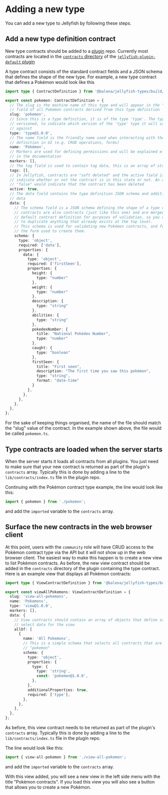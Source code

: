# Adding a new type

You can add a new type to Jellyfish by following these steps.

## Add a new type definition contract

New type contracts should be added to a [plugin](./plugins.markdown) repo. Currently most contracts are located in the [`contracts` directory](https://github.com/product-os/jellyfish-plugin-default/tree/master/lib/contracts) of the [`jellyfish-plugin-default` plugin](https://github.com/product-os/jellyfish-plugin-default)

A type contract consists of the standard contract fields and a JSON schema that defines the shape of the new type. For example, a new type contract that defines a Pokémon would look like this

```typescript
import type { ContractDefinition } from '@balena/jellyfish-types/build/core';

export const pokemon: ContractDefinition = {
  // The slug is the machine name of this type and will appear in the "type"
  // field of all Pokémon contracts derived from this type definition
  slug: 'pokemon',
  // Since this is a type definition, it is of the type 'type'. The type is also
  // versioned, to indicate which version of the 'type' type it will validate
  // against
  type: 'type@1.0.0',
  // The name field is the friendly name used when interacting with the type
  // definition in UI (e.g. CRUD operations, forms)
  name: 'Pokémon',
  // Markers are used for defining permissions and will be explained elsewhere
  // in the documentation
  markers: [],
  // The tag field is used to contain tag data, this is an array of strings
  tags: [],
  // In Jellyfish, contracts are "soft deleted" and the active field is used to
  // indicate whether or not the contract is in this state or not. An active value of
  // "false" would indicate that the contract has been deleted
  active: true,
  // The data field contains the type definition JSON schema and additional meta
  // data
  data: {
    // The schema field is a JSON schema defining the shape of a type contract. Type
    // contracts are also contracts (just like this one) and are merged against the
    // default contract definition for purposes of validation, so you don't need
    // to duplicate anything that already exists at the top level.
    // This schema is used for validating new Pokémon contracts, and for creating
    // the form used to create them.
    schema: {
      type: 'object',
      required: ['data'],
      properties: {
        data: {
          type: 'object',
          required: ['firstSeen'],
          properties: {
            height: {
              type: "number"
            },
            weight: {
              type: "number"
            },
            description: {
              type: "string"
            },
            abilities: {
              type: "string"
            },
            pokedexNumber: {
              title: "National Pokèdex Number",
              type: "number"
            },
            caught: {
              type: "boolean"
            },
            firstSeen: {
              title: "First seen",
              description: "The first time you saw this pokèmon",
              type: "string",
              format: "date-time"
            }
          },
        },
      },
    },
  },
};
```

For the sake of keeping things organised, the name of the file should match the
"slug" value of the contract. In the example shown above, the file would be called
`pokemon.ts`.

## Type contracts are loaded when the server starts

When the server starts it loads all contracts from all plugins. You just need to make sure that your new contract is returned as part of the plugin's `contracts` array. Typically this is done by adding a line to the `lib/contracts/index.ts` file in the plugin repo.

Continuing with the Pokèmon contract type example, the line would look like this:

```typescript
import { pokemon } from './pokemon';
```

and add the `imported` variable to the `contracts` array.

## Surface the new contracts in the web browser client

At this point, users with the `community` role will have CRUD access to the
Pokèmon contract type via the API but it will not show up in the web browser client.
The easiest way to make this happen is to create a new view to list Pokèmon contracts.
As before, the new view contract should be added in the `contracts` directory of the plugin containing the type contract. Here is an example view that displays all Pokèmon contracts:

```typescript
import type { ViewContractDefinition } from '@balena/jellyfish-types/build/core';

export const viewAllPokemons: ViewContractDefinition = {
  slug: 'view-all-pokemons',
  name: 'Pokemons',
  type: 'view@1.0.0',
  markers: [],
  data: {
    // View contracts should contain an array of objects that define schemas used to
    // select data for the view
    allOf: [
      {
        name: 'All Pokemons',
        // This is a simple schema that selects all contracts that are of type
        // "pokemon"
        schema: {
          type: 'object',
          properties: {
            type: {
              type: 'string',
              const: 'pokemon@1.0.0',
            },
          },
          additionalProperties: true,
          required: ['type'],
        },
      },
    ],
  },
};
```

As before, this view contract needs to be returned as part of the plugin's `contracts` array. Typically this is done by adding a line to the `lib/contracts/index.ts` file in the plugin repo.

The line would look like this:

```typescript
import { view-all-pokemon } from './view-all-pokemon';
```

and add the `imported` variable to the `contracts` array.

With this view added, you will see a new view in the left side menu with the title "Pokèmon contracts". If you load this view you will also see a button that allows you to create a new Pokèmon.
